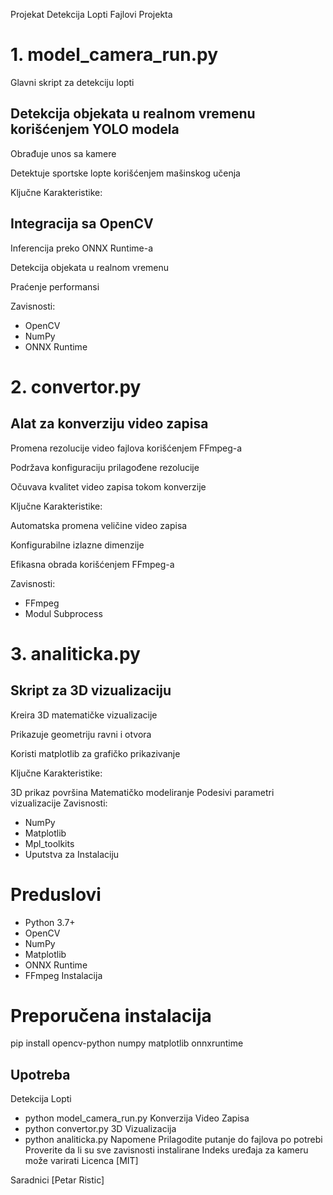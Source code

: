 Projekat Detekcija Lopti
Fajlovi Projekta
# 1. model_camera_run.py
Glavni skript za detekciju lopti

## Detekcija objekata u realnom vremenu korišćenjem YOLO modela

Obrađuje unos sa kamere

Detektuje sportske lopte korišćenjem mašinskog učenja

Ključne Karakteristike:

## Integracija sa OpenCV

Inferencija preko ONNX Runtime-a

Detekcija objekata u realnom vremenu

Praćenje performansi

Zavisnosti:

- OpenCV
- NumPy
- ONNX Runtime
# 2. convertor.py
## Alat za konverziju video zapisa


Promena rezolucije video fajlova korišćenjem FFmpeg-a

Podržava konfiguraciju prilagođene rezolucije

Očuvava kvalitet video zapisa tokom konverzije

Ključne Karakteristike:



Automatska promena veličine video zapisa

Konfigurabilne izlazne dimenzije

Efikasna obrada korišćenjem FFmpeg-a

Zavisnosti:

- FFmpeg
- Modul Subprocess
# 3. analiticka.py
## Skript za 3D vizualizaciju


Kreira 3D matematičke vizualizacije

Prikazuje geometriju ravni i otvora

Koristi matplotlib za grafičko prikazivanje

Ključne Karakteristike:


3D prikaz površina
Matematičko modeliranje
Podesivi parametri vizualizacije
Zavisnosti:

- NumPy
- Matplotlib
- Mpl_toolkits
- Uputstva za Instalaciju
# Preduslovi
- Python 3.7+
- OpenCV
- NumPy
- Matplotlib
- ONNX Runtime
- FFmpeg
Instalacija
# Preporučena instalacija
pip install opencv-python numpy matplotlib onnxruntime
## Upotreba
Detekcija Lopti
- python model_camera_run.py
Konverzija Video Zapisa
- python convertor.py
3D Vizualizacija
- python analiticka.py
Napomene
Prilagodite putanje do fajlova po potrebi
Proverite da li su sve zavisnosti instalirane
Indeks uređaja za kameru može varirati
Licenca
[MIT]

Saradnici
[Petar Ristic]